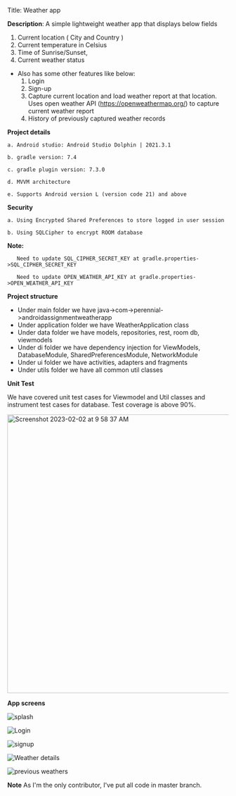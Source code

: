 Title: Weather app

**Description**: A simple lightweight weather app that displays below fields
   1. Current location ( City and Country )
   2. Current temperature in Celsius
   3. Time of Sunrise/Sunset, 
   4. Current weather status 

* Also has some other features like below:
   1. Login
   2. Sign-up
   3. Capture current location and load weather report at that location. Uses open weather API
      (https://openweathermap.org/) to capture current weather report
   4. History of previously captured weather records 

**Project details**

    a. Android studio: Android Studio Dolphin | 2021.3.1

    b. gradle version: 7.4

    c. gradle plugin version: 7.3.0
    
    d. MVVM architecture
    
    e. Supports Android version L (version code 21) and above

    
**Security**

    a. Using Encrypted Shared Preferences to store logged in user session
    
    b. Using SQLCipher to encrypt ROOM database 
    
**Note:** 
       
       Need to update SQL_CIPHER_SECRET_KEY at gradle.properties->SQL_CIPHER_SECRET_KEY
       
       Need to update OPEN_WEATHER_API_KEY at gradle.properties->OPEN_WEATHER_API_KEY
       

**Project structure** 
- Under main folder we have java->com->perennial->androidassignmentweatherapp
- Under application folder we have WeatherApplication class
- Under data folder we have models, repositories, rest, room db, viewmodels
- Under di folder we have dependency injection for ViewModels, DatabaseModule, SharedPreferencesModule, NetworkModule
- Under ui folder we have activities, adapters and fragments
- Under utils folder we have all common util classes

**Unit Test**

We have covered unit test cases for Viewmodel and Util classes and instrument test cases for database. Test coverage is above 90%.


<img width="633" alt="Screenshot 2023-02-02 at 9 58 37 AM" src="https://user-images.githubusercontent.com/123717712/216235111-374b6181-8333-49b4-bbc4-f913c42490d6.png">

       
**App screens**


![splash](https://user-images.githubusercontent.com/123717712/216235237-d7d7bac4-070f-4b5f-891f-9174487abf11.png)


![Login](https://user-images.githubusercontent.com/123717712/216235288-799b3b14-11e1-42f3-bf32-130fc9ca46ad.png)

![signup](https://user-images.githubusercontent.com/123717712/216235330-d164e1d4-39fe-433f-95d3-59f723aef32b.png)

![Weather details](https://user-images.githubusercontent.com/123717712/216235488-bb55d0cf-1887-404f-83da-1a98dbbe4df2.png)

![previous weathers](https://user-images.githubusercontent.com/123717712/216235515-25377f7f-e254-4e8b-bfd8-a656cfd516ce.png)


**Note**
As I'm the only contributor, I've put all code in master branch.
 

